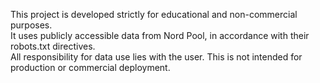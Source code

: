 This project is developed strictly for educational and non-commercial purposes.  
It uses publicly accessible data from Nord Pool, in accordance with their robots.txt directives.  
All responsibility for data use lies with the user. This is not intended for production or commercial deployment.

